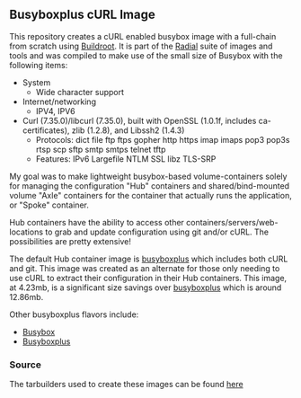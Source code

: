 ## Busyboxplus cURL Image

This repository creates a cURL enabled busybox image with a full-chain from
scratch using [Buildroot](http://buildroot.uclibc.org). It is part of the
[Radial](https://github.com/radial) suite of images and tools and was compiled
to make use of the small size of Busybox with the following items:

* System
    * Wide character support
* Internet/networking
    * IPV4, IPV6
* Curl (7.35.0)/libcurl (7.35.0), built with OpenSSL (1.0.1f, includes
  ca-certificates), zlib (1.2.8), and Libssh2 (1.4.3)
    * Protocols: dict file ftp ftps gopher http https imap imaps pop3 pop3s rtsp
      scp sftp smtp smtps telnet tftp 
    * Features: IPv6 Largefile NTLM SSL libz TLS-SRP

My goal was to make lightweight busybox-based volume-containers solely for
managing the configuration "Hub" containers and shared/bind-mounted volume
"Axle" containers for the container that actually runs the application, or
"Spoke" container. 

Hub containers have the ability to access other containers/servers/web-locations
to grab and update configuration using git and/or cURL. The possibilities are
pretty extensive!

The default Hub container image is [busyboxplus][bbplus] which includes both
cURL and git. This image was created as an alternate for those only needing to
use cURL to extract their configuration in their Hub containers. This image, at
4.23mb, is a significant size savings over [busyboxplus][bbplus] which is
around 12.86mb.

Other busyboxplus flavors include:

* [Busybox][bb]
* [Busyboxplus][bbplus]

[bb]: https://index.docker.io/u/radial/busybox
[bbplus]: https://index.docker.io/u/radial/busyboxplus

### Source

The tarbuilders used to create these images can be found [here][repo]

[repo]: https://github.com/radial/core-busyboxplus
